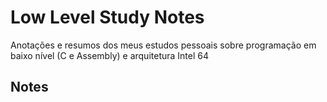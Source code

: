 # Low Level Study Notes

Anotações e resumos dos meus estudos pessoais sobre programação em baixo nível (C e Assembly) e arquitetura Intel 64

## Notes

